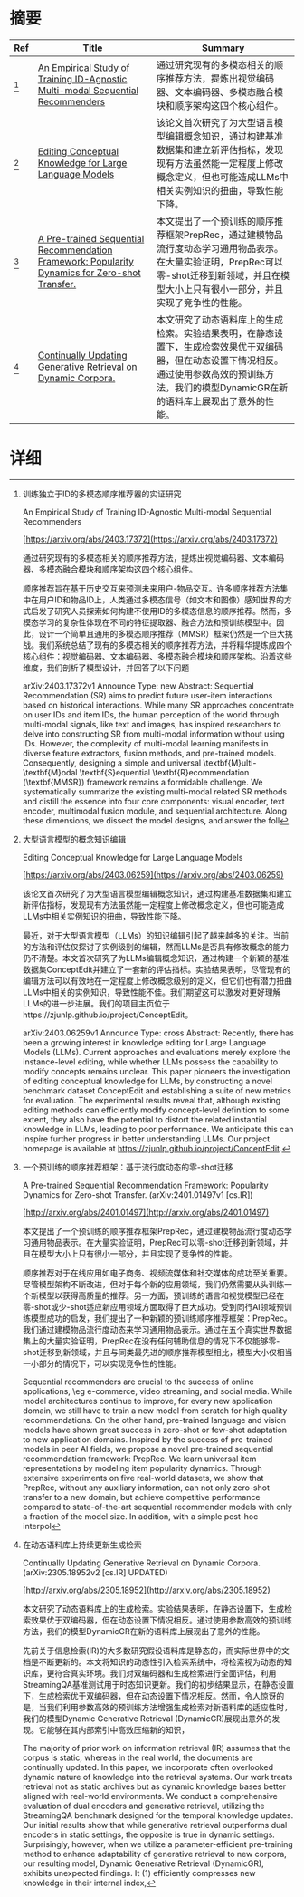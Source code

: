 # 摘要

| Ref | Title | Summary |
| --- | --- | --- |
| [^1] | [An Empirical Study of Training ID-Agnostic Multi-modal Sequential Recommenders](https://arxiv.org/abs/2403.17372) | 通过研究现有的多模态相关的顺序推荐方法，提炼出视觉编码器、文本编码器、多模态融合模块和顺序架构这四个核心组件。 |
| [^2] | [Editing Conceptual Knowledge for Large Language Models](https://arxiv.org/abs/2403.06259) | 该论文首次研究了为大型语言模型编辑概念知识，通过构建基准数据集和建立新评估指标，发现现有方法虽然能一定程度上修改概念定义，但也可能造成LLMs中相关实例知识的扭曲，导致性能下降。 |
| [^3] | [A Pre-trained Sequential Recommendation Framework: Popularity Dynamics for Zero-shot Transfer.](http://arxiv.org/abs/2401.01497) | 本文提出了一个预训练的顺序推荐框架PrepRec，通过建模物品流行度动态学习通用物品表示。在大量实验证明，PrepRec可以零-shot迁移到新领域，并且在模型大小上只有很小一部分，并且实现了竞争性的性能。 |
| [^4] | [Continually Updating Generative Retrieval on Dynamic Corpora.](http://arxiv.org/abs/2305.18952) | 本文研究了动态语料库上的生成检索。实验结果表明，在静态设置下，生成检索效果优于双编码器，但在动态设置下情况相反。通过使用参数高效的预训练方法，我们的模型DynamicGR在新的语料库上展现出了意外的性能。 |

# 详细

[^1]: 训练独立于ID的多模态顺序推荐器的实证研究

    An Empirical Study of Training ID-Agnostic Multi-modal Sequential Recommenders

    [https://arxiv.org/abs/2403.17372](https://arxiv.org/abs/2403.17372)

    通过研究现有的多模态相关的顺序推荐方法，提炼出视觉编码器、文本编码器、多模态融合模块和顺序架构这四个核心组件。

    

    顺序推荐旨在基于历史交互来预测未来用户-物品交互。许多顺序推荐方法集中在用户ID和物品ID上，人类通过多模态信号（如文本和图像）感知世界的方式启发了研究人员探索如何构建不使用ID的多模态信息的顺序推荐。然而，多模态学习的复杂性体现在不同的特征提取器、融合方法和预训练模型中。因此，设计一个简单且通用的多模态顺序推荐（MMSR）框架仍然是一个巨大挑战。我们系统总结了现有的多模态相关的顺序推荐方法，并将精华提炼成四个核心组件：视觉编码器、文本编码器、多模态融合模块和顺序架构。沿着这些维度，我们剖析了模型设计，并回答了以下问题

    arXiv:2403.17372v1 Announce Type: new  Abstract: Sequential Recommendation (SR) aims to predict future user-item interactions based on historical interactions. While many SR approaches concentrate on user IDs and item IDs, the human perception of the world through multi-modal signals, like text and images, has inspired researchers to delve into constructing SR from multi-modal information without using IDs. However, the complexity of multi-modal learning manifests in diverse feature extractors, fusion methods, and pre-trained models. Consequently, designing a simple and universal \textbf{M}ulti-\textbf{M}odal \textbf{S}equential \textbf{R}ecommendation (\textbf{MMSR}) framework remains a formidable challenge. We systematically summarize the existing multi-modal related SR methods and distill the essence into four core components: visual encoder, text encoder, multimodal fusion module, and sequential architecture. Along these dimensions, we dissect the model designs, and answer the foll
    
[^2]: 大型语言模型的概念知识编辑

    Editing Conceptual Knowledge for Large Language Models

    [https://arxiv.org/abs/2403.06259](https://arxiv.org/abs/2403.06259)

    该论文首次研究了为大型语言模型编辑概念知识，通过构建基准数据集和建立新评估指标，发现现有方法虽然能一定程度上修改概念定义，但也可能造成LLMs中相关实例知识的扭曲，导致性能下降。

    

    最近，对于大型语言模型（LLMs）的知识编辑引起了越来越多的关注。当前的方法和评估仅探讨了实例级别的编辑，然而LLMs是否具有修改概念的能力仍不清楚。本文首次研究了为LLMs编辑概念知识，通过构建一个新颖的基准数据集ConceptEdit并建立了一套新的评估指标。实验结果表明，尽管现有的编辑方法可以有效地在一定程度上修改概念级别的定义，但它们也有潜力扭曲LLMs中相关的实例知识，导致性能不佳。我们期望这可以激发对更好理解LLMs的进一步进展。我们的项目主页位于https://zjunlp.github.io/project/ConceptEdit。

    arXiv:2403.06259v1 Announce Type: cross  Abstract: Recently, there has been a growing interest in knowledge editing for Large Language Models (LLMs). Current approaches and evaluations merely explore the instance-level editing, while whether LLMs possess the capability to modify concepts remains unclear. This paper pioneers the investigation of editing conceptual knowledge for LLMs, by constructing a novel benchmark dataset ConceptEdit and establishing a suite of new metrics for evaluation. The experimental results reveal that, although existing editing methods can efficiently modify concept-level definition to some extent, they also have the potential to distort the related instantial knowledge in LLMs, leading to poor performance. We anticipate this can inspire further progress in better understanding LLMs. Our project homepage is available at https://zjunlp.github.io/project/ConceptEdit.
    
[^3]: 一个预训练的顺序推荐框架：基于流行度动态的零-shot迁移

    A Pre-trained Sequential Recommendation Framework: Popularity Dynamics for Zero-shot Transfer. (arXiv:2401.01497v1 [cs.IR])

    [http://arxiv.org/abs/2401.01497](http://arxiv.org/abs/2401.01497)

    本文提出了一个预训练的顺序推荐框架PrepRec，通过建模物品流行度动态学习通用物品表示。在大量实验证明，PrepRec可以零-shot迁移到新领域，并且在模型大小上只有很小一部分，并且实现了竞争性的性能。

    

    顺序推荐对于在线应用如电子商务、视频流媒体和社交媒体的成功至关重要。尽管模型架构不断改进，但对于每个新的应用领域，我们仍然需要从头训练一个新模型以获得高质量的推荐。另一方面，预训练的语言和视觉模型已经在零-shot或少-shot适应新应用领域方面取得了巨大成功。受到同行AI领域预训练模型成功的启发，我们提出了一种新颖的预训练顺序推荐框架：PrepRec。我们通过建模物品流行度动态来学习通用物品表示。通过在五个真实世界数据集上的大量实验证明，PrepRec在没有任何辅助信息的情况下不仅能够零-shot迁移到新领域，并且与同类最先进的顺序推荐模型相比，模型大小仅相当一小部分的情况下，可以实现竞争性的性能。

    Sequential recommenders are crucial to the success of online applications, \eg e-commerce, video streaming, and social media. While model architectures continue to improve, for every new application domain, we still have to train a new model from scratch for high quality recommendations. On the other hand, pre-trained language and vision models have shown great success in zero-shot or few-shot adaptation to new application domains. Inspired by the success of pre-trained models in peer AI fields, we propose a novel pre-trained sequential recommendation framework: PrepRec. We learn universal item representations by modeling item popularity dynamics. Through extensive experiments on five real-world datasets, we show that PrepRec, without any auxiliary information, can not only zero-shot transfer to a new domain, but achieve competitive performance compared to state-of-the-art sequential recommender models with only a fraction of the model size. In addition, with a simple post-hoc interpol
    
[^4]: 在动态语料库上持续更新生成检索

    Continually Updating Generative Retrieval on Dynamic Corpora. (arXiv:2305.18952v2 [cs.IR] UPDATED)

    [http://arxiv.org/abs/2305.18952](http://arxiv.org/abs/2305.18952)

    本文研究了动态语料库上的生成检索。实验结果表明，在静态设置下，生成检索效果优于双编码器，但在动态设置下情况相反。通过使用参数高效的预训练方法，我们的模型DynamicGR在新的语料库上展现出了意外的性能。

    

    先前关于信息检索(IR)的大多数研究假设语料库是静态的，而实际世界中的文档是不断更新的。本文将知识的动态性引入检索系统中，将检索视为动态的知识库，更符合真实环境。我们对双编码器和生成检索进行全面评估，利用StreamingQA基准测试用于时态知识更新。我们的初步结果显示，在静态设置下，生成检索优于双编码器，但在动态设置下情况相反。然而，令人惊讶的是，当我们利用参数高效的预训练方法增强生成检索对新语料库的适应性时，我们的模型Dynamic Generative Retrieval (DynamicGR)展现出意外的发现。它能够在其内部索引中高效压缩新的知识，

    The majority of prior work on information retrieval (IR) assumes that the corpus is static, whereas in the real world, the documents are continually updated. In this paper, we incorporate often overlooked dynamic nature of knowledge into the retrieval systems. Our work treats retrieval not as static archives but as dynamic knowledge bases better aligned with real-world environments. We conduct a comprehensive evaluation of dual encoders and generative retrieval, utilizing the StreamingQA benchmark designed for the temporal knowledge updates. Our initial results show that while generative retrieval outperforms dual encoders in static settings, the opposite is true in dynamic settings. Surprisingly, however, when we utilize a parameter-efficient pre-training method to enhance adaptability of generative retrieval to new corpora, our resulting model, Dynamic Generative Retrieval (DynamicGR), exhibits unexpected findings. It (1) efficiently compresses new knowledge in their internal index, 
    

